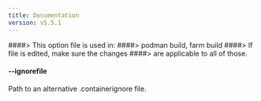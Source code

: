 ```yaml
---
title: Documentation
version: v5.5.1
---
```


####> This option file is used in:
####>   podman build, farm build
####> If file is edited, make sure the changes
####> are applicable to all of those.
#### **--ignorefile**

Path to an alternative .containerignore file.
